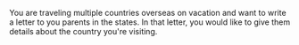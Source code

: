 You are traveling multiple countries overseas on vacation and want to write a letter to you parents in the states. In that letter, you would like to give them details about the country you're visiting. 
